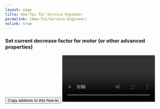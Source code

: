 ```yaml
---
layout: page
title: How-Tos for Service Engineer
permalink: /How-Tos/Service-Engineer/
nolink: true
---
```



### <a name="Vid001"></a>Set current decrease factor for motor (or other advanced properties)
<button class="btn" data-clipboard-text="{{site.fullUrl}}{{page.url}}#Vid001">
    Copy address to this how-to
</button>
<video  controls class="video-js vjs-16-9" id="CurrentDecreaseFactor">
</video>


<script>
var params = "?sv=2019-12-12&st=2021-07-28T06%3A17%3A46Z&se=2068-05-02T06%3A17%3A00Z&sr=c&sp=r&sig=XD7n6ZF%2BZcbXAiD5pd7dIVI7b0kxH28KFI6iGGZkV44%3D";

var links = [
    { Name: "CurrentDecreaseFactor", Link: "https://lightconupdater.blob.core.windows.net/topas4infopage/Videos/HowToSetCurrentDecreaseFactor.mp4"},
];

function InitializePlayer(link) {  
  videojs(link.Name).src({
    type: 'video/mp4',
    src: link.Link+params
  });
}

links.forEach(link => InitializePlayer(link));

</script>
